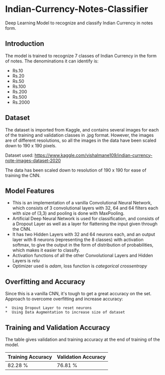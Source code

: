 # Indian-Currency-Notes-Classifier
Deep Learning Model to recognize and classify Indian Currency in notes form.

  ## **Introduction**

  The model is trained to recognize 7 classes of Indian Currency in the form of notes.
  The denominations it can identify is:
   *  Rs.10
   *  Rs.20
   *  Rs.50
   *  Rs.100
   *  Rs.200
   *  Rs.500
   *  Rs.2000

  ## **Dataset**

   The dataset is imported from Kaggle, and contains several images for each of the training and validation classes in .jpg format.
   However, the images are of different resolutions, so all the images in the data have been scaled down to 190 x 190 pixels.
    
   Dataset used: https://www.kaggle.com/vishalmane109/indian-currency-note-images-dataset-2020
   
   The data has been scaled down to resolution of 190 x 190 for ease of training the CNN.
   
   ## **Model Features**
   
*  This is an implementation of a vanilla Convolutional Neural Network, which consists of 3 convolutional layers with 32, 64 and 64 filters each with size of (3,3)
   and pooling is done with MaxPooling.
*  Artificial Deep Neural Network is used for classification, and consists of a Dropout Layer as well as a layer for flattening the input given through the CNN.
*  It has two Hidden Layers with 32 and 64 neurons each, and an output layer with 8 neurons (representing the 8 classes) with activation softmax, to give the output 
   in the form of distribution of probabilities, which makes it easier to classify.
*  Activation functions of all the other Convolutional Layers and Hidden Layers is *relu*
*  Optimizer used is *adam*, loss function is *categorical crossentropy* 

  ## **Overfitting and Accuracy**
  
  Since this is a vanilla CNN, it's tough to get a great accuracy on the set. 
  Approach to overcome overfitting and increase accuracy:
  
    *  Using Dropout Layer to reset neurons
    *  Using Data Augmentation to increase size of dataset
    
##  **Training and Validation Accuracy**
The table gives validation and training accuracy at the end of training of the model.

Training Accuracy | Validation Accuracy 
------------------|--------------------
82.28 %           |             76.81 %

